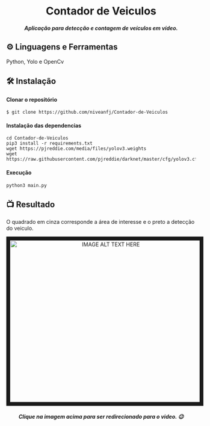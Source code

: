 <h1 align="center">  Contador de Veiculos </h1>
<h5 align="center"> Aplicação para detecção e contagem de veículos em vídeo. </h5>
 
## ⚙ Linguagens e Ferramentas
Python, Yolo e OpenCv
  
## 🛠 Instalação
#### Clonar o repositório
    $ git clone https://github.com/niveanfj/Contador-de-Veiculos
#### Instalação das dependencias
    cd Contador-de-Veiculos
    pip3 install -r requirements.txt
    wget https://pjreddie.com/media/files/yolov3.weights
    wget https://raw.githubusercontent.com/pjreddie/darknet/master/cfg/yolov3.cfg
#### Execução
    python3 main.py
    
## 📺 Resultado
O quadrado em cinza corresponde a área de interesse e o preto a detecção do veiculo. 

<p align="center">
<a href="http://www.youtube.com/watch?feature=player_embedded&v=EGQEM8ScWCE
" target="_blank"><img src="http://img.youtube.com/vi/EGQEM8ScWCE/0.jpg" 
alt="IMAGE ALT TEXT HERE" width="520" height="430" border="10" /></a>
</p>
<h5 align="center">Clique na imagem acima para ser redirecionado para o video. 😉</h5>
 
